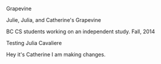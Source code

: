 Grapevine


Julie, Julia, and Catherine's Grapevine

BC CS students working on an independent study.
Fall, 2014


Testing Julia Cavaliere

Hey it's Catherine I am making changes.

